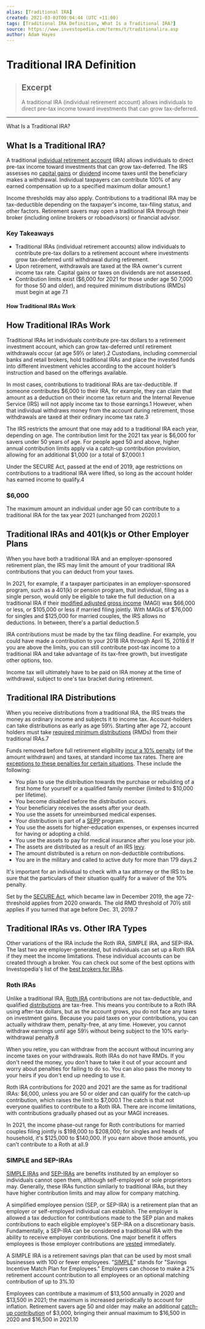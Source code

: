 ```yaml
---
alias: [Traditional IRA]
created: 2021-03-03T00:04:44 (UTC +11:00)
tags: [Traditional IRA Definition, What Is a Traditional IRA?]
source: https://www.investopedia.com/terms/t/traditionalira.asp
author: Adam Hayes
---
```


# Traditional IRA Definition

> ## Excerpt
> A traditional IRA (individual retirement account) allows individuals to direct pre-tax income toward investments that can grow tax-deferred.

---

What Is a Traditional IRA?
## What Is a Traditional IRA?

A traditional [individual retirement account](https://www.investopedia.com/terms/i/ira.asp) (IRA) allows individuals to direct pre-tax income toward investments that can grow tax-deferred. The IRS assesses no [capital gains](https://www.investopedia.com/terms/c/capital_gains_tax.asp) or [dividend](https://www.investopedia.com/terms/d/dividend.asp) income taxes until the beneficiary makes a withdrawal. Individual taxpayers can contribute 100% of any earned compensation up to a specified maximum dollar amount.1

Income thresholds may also apply. Contributions to a traditional IRA may be tax-deductible depending on the taxpayer's income, tax-filing status, and other factors. Retirement savers may open a traditional IRA through their broker (including online brokers or roboadvisors) or financial advisor.

### Key Takeaways

-   Traditional IRAs (individual retirement accounts) allow individuals to contribute pre-tax dollars to a retirement account where investments grow tax-deferred until withdrawal during retirement.
-   Upon retirement, withdrawals are taxed at the IRA owner's current income tax rate. Capital gains or taxes on dividends are not assessed.
-   Contribution limits exist ($6,000 for 2021 for those under age 50 7,000 for those 50 and older), and required minimum distributions (RMDs) must begin at age 7.1

#### How Traditional IRAs Work

## How Traditional IRAs Work

Traditional IRAs let individuals contribute pre-tax dollars to a retirement investment account, which can grow tax-deferred until retirement withdrawals occur (at age 59½ or later).2 Custodians, including commercial banks and retail brokers, hold traditional IRAs and place the invested funds into different investment vehicles according to the account holder’s instruction and based on the offerings available.

In most cases, contributions to traditional IRAs are tax-deductible. If someone contributes $6,000 to their IRA, for example, they can claim that amount as a deduction on their income tax return and the Internal Revenue Service (IRS) will not apply income tax to those earnings.1 However, when that individual withdraws money from the account during retirement, those withdrawals are taxed at their ordinary income tax rate.3

The IRS restricts the amount that one may add to a traditional IRA each year, depending on age. The contribution limit for the 2021 tax year is $6,000 for savers under 50 years of age. For people aged 50 and above, higher annual contribution limits apply via a catch-up contribution provision, allowing for an additional $1,000 (or a total of $7,000).1

Under the SECURE Act, passed at the end of 2019, age restrictions on contributions to a traditional IRA were lifted, so long as the account holder has earned income to qualify.4

### $6,000

The maximum amount an individual under age 50 can contribute to a traditional IRA for the tax year 2021 (unchanged from 2020).1

## Traditional IRAs and 401(k)s or Other Employer Plans

When you have both a traditional IRA and an employer-sponsored retirement plan, the IRS may limit the amount of your traditional IRA contributions that you can deduct from your taxes.

In 2021, for example, if a taxpayer participates in an employer-sponsored program, such as a 401(k) or pension program, that individual, filing as a single person, would only be eligible to take the full deduction on a traditional IRA if their [modified adjusted gross income](https://www.investopedia.com/terms/m/magi.asp) (MAGI) was $66,000 or less, or $105,000 or less if married filing jointly. With MAGIs of $76,000 for singles and $125,000 for married couples, the IRS allows no deductions. In between, there's a partial deduction.5

IRA contributions must be made by the tax filing deadline. For example, you could have made a contribution to your 2018 IRA through April 15, 2019.6 If you are above the limits, you can still contribute post-tax income to a traditional IRA and take advantage of its tax-free growth, but investigate other options, too.

Income tax will ultimately have to be paid on IRA money at the time of withdrawal, subject to one's tax bracket during retirement.

## Traditional IRA Distributions

When you receive distributions from a traditional IRA, the IRS treats the money as ordinary income and subjects it to income tax. Account-holders can take distributions as early as age 59½. Starting after age 72, account holders must take [required minimum distributions](https://www.investopedia.com/terms/r/requiredminimumdistribution.asp) (RMDs) from their traditional IRAs.7

Funds removed before full retirement eligibility [incur a 10% penalty](https://www.investopedia.com/ask/answers/082515/how-do-you-calculate-penalties-ira-or-roth-ira-early-withdrawal.asp) (of the amount withdrawn) and taxes, at standard income tax rates. There are [exceptions to these penalties for certain situations](https://www.investopedia.com/articles/retirement/02/111202.asp). These include the following:

-   You plan to use the distribution towards the purchase or rebuilding of a first home for yourself or a qualified family member (limited to $10,000 per lifetime).
-   You become disabled before the distribution occurs.
-   Your beneficiary receives the assets after your death.
-   You use the assets for unreimbursed medical expenses.
-   Your distribution is part of a [SEPP](https://www.investopedia.com/terms/s/sepp.asp) program.
-   You use the assets for higher-education expenses, or expenses incurred for having or adopting a child.
-   You use the assets to pay for medical insurance after you lose your job.
-   The assets are distributed as a result of an IRS [levy](https://www.investopedia.com/terms/l/levy.asp).
-   The amount distributed is a return on non-deductible contributions.
-   You are in the military and called to active duty for more than 179 days.2

It's important for an individual to check with a tax attorney or the IRS to be sure that the particulars of their situation qualify for a waiver of the 10% penalty.

Set by the [SECURE Act](https://www.investopedia.com/what-is-secure-act-how-affect-retirement-4692743), which became law in December 2019, the age 72-threshold applies from 2020 onwards. The old RMD threshold of 70½ still applies if you turned that age before Dec. 31, 2019.7

## Traditional IRAs vs. Other IRA Types

Other variations of the IRA include the Roth IRA, SIMPLE IRA, and SEP-IRA. The last two are employer-generated, but individuals can set up a Roth IRA if they meet the income limitations. These individual accounts can be created through a broker. You can check out some of the best options with Investopedia's list of the [best brokers for IRAs](https://www.investopedia.com/best-brokers-for-iras-4587879).

### Roth IRAs

Unlike a traditional IRA, [Roth IRA](https://www.investopedia.com/terms/r/rothira.asp) contributions are not tax-deductible, and qualified [distributions](https://www.investopedia.com/terms/d/distribution.asp) are tax-free. This means you contribute to a Roth IRA using after-tax dollars, but as the account grows, you do not face any taxes on investment gains. Because you paid taxes on your contributions, you can actually withdraw them, penalty-free, at any time. However, you cannot withdraw earnings until age 59½ without being subject to the 10% early-withdrawal penalty.8

When you retire, you can withdraw from the account without incurring any income taxes on your withdrawals. Roth IRAs do not have RMDs. If you don't need the money, you don't have to take it out of your account and worry about penalties for failing to do so. You can also pass the money to your heirs if you don't end up needing to use it.

Roth IRA contributions for 2020 and 2021 are the same as for traditional IRAs: $6,000, unless you are 50 or older and can qualify for the catch-up contribution, which raises the limit to $7,000.1 The catch is that not everyone qualifies to contribute to a Roth IRA. There are income limitations, with contributions gradually phased out as your MAGI increases.

In 2021, the income phase-out range for Roth contributions for married couples filing jointly is $198,000 to $208,000; for singles and heads of household, it's $125,000 to $140,000. If you earn above those amounts, you can't contribute to a Roth at all.9

### SIMPLE and SEP-IRAs

[SIMPLE IRAs](https://www.investopedia.com/terms/s/simple-ira.asp) and [SEP-IRAs](https://www.investopedia.com/ask/answers/102714/how-does-simplified-employee-pension-sep-ira-work.asp) are benefits instituted by an employer so individuals cannot open them, although self-employed or sole proprietors may. Generally, these IRAs function similarly to traditional IRAs, but they have higher contribution limits and may allow for company matching.

A simplified employee pension (SEP, or SEP-IRA) is a retirement plan that an employer or self-employed individual can establish. The employer is allowed a tax deduction for contributions made to the SEP plan and makes contributions to each eligible employee's SEP-IRA on a discretionary basis. Fundamentally, a SEP-IRA can be considered a traditional IRA with the ability to receive employer contributions. One major benefit it offers employees is those employer contributions are [vested](https://www.investopedia.com/terms/v/vesting.asp) immediately.

A SIMPLE IRA is a retirement savings plan that can be used by most small businesses with 100 or fewer employees. "[SIMPLE](https://www.investopedia.com/terms/s/simple.asp)" stands for "Savings Incentive Match Plan for Employees." Employers can choose to make a 2% retirement account contribution to all employees or an optional matching contribution of up to 3%.10

Employees can contribute a maximum of $13,500 annually in 2020 and $13,500 in 2021; the maximum is increased periodically to account for inflation. Retirement savers age 50 and older may make an additional [catch-up contribution](https://www.investopedia.com/terms/c/catchupcontribution.asp) of $3,000, bringing their annual maximum to $16,500 in 2020 and $16,500 in 2021.10
